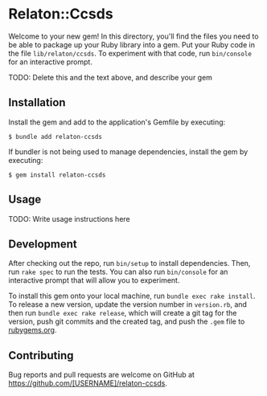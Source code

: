 # Relaton::Ccsds

Welcome to your new gem! In this directory, you'll find the files you need to be able to package up your Ruby library into a gem. Put your Ruby code in the file `lib/relaton/ccsds`. To experiment with that code, run `bin/console` for an interactive prompt.

TODO: Delete this and the text above, and describe your gem

## Installation

Install the gem and add to the application's Gemfile by executing:

    $ bundle add relaton-ccsds

If bundler is not being used to manage dependencies, install the gem by executing:

    $ gem install relaton-ccsds

## Usage

TODO: Write usage instructions here

## Development

After checking out the repo, run `bin/setup` to install dependencies. Then, run `rake spec` to run the tests. You can also run `bin/console` for an interactive prompt that will allow you to experiment.

To install this gem onto your local machine, run `bundle exec rake install`. To release a new version, update the version number in `version.rb`, and then run `bundle exec rake release`, which will create a git tag for the version, push git commits and the created tag, and push the `.gem` file to [rubygems.org](https://rubygems.org).

## Contributing

Bug reports and pull requests are welcome on GitHub at https://github.com/[USERNAME]/relaton-ccsds.
